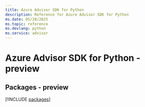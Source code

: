 ```yaml
---
title: Azure Advisor SDK for Python
description: Reference for Azure Advisor SDK for Python
ms.date: 05/28/2025
ms.topic: reference
ms.devlang: python
ms.service: advisor
---
```

# Azure Advisor SDK for Python - preview
## Packages - preview
[!INCLUDE [packages](advisor-index.md)]